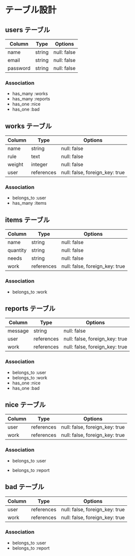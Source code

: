 # テーブル設計　

## users テーブル

| Column   | Type   | Options     |
| -------- | ------ | ----------- |
| name     | string | null: false |
| email    | string | null: false |
| password | string | null: false |

### Association

- has_many :works
- has_many :reports
- has_one :nice
- has_one :bad


## works テーブル

| Column | Type       | Options                        |
| ------ | ---------- | ------------------------------ |
| name   | string     | null: false                    |
| rule   | text       | null: false                    |
| weight | integer    | null: false                    |
| user   | references | null: false, foreign_key: true |

### Association

- belongs_to :user
- has_many :items


## items テーブル

| Column      | Type       | Options                        |
| ----------- | ---------- | ------------------------------ |
| name        | string     | null: false                    |
| quantity    | string     | null: false                    |
| needs       | string     | null: false                    |
| work        | references | null: false, foreign_key: true |

### Association

- belongs_to :work

## reports テーブル

| Column      | Type       | Options                        |
| ----------- | ---------- | ------------------------------ |
| message     | string     | null: false                    |
| user        | references | null: false, foreign_key: true |
| work        | references | null: false, foreign_key: true |

### Association

- belongs_to :user
- belongs_to :work
- has_one :nice
- has_one :bad


## nice テーブル

| Column      | Type       | Options                        |
| ----------- | ---------- | ------------------------------ |
| user        | references | null: false, foreign_key: true |
| work        | references | null: false, foreign_key: true |

### Association

- belongs_to :user

- belongs_to :report

## bad テーブル

| Column      | Type       | Options                        |
| ----------- | ---------- | ------------------------------ |
| user        | references | null: false, foreign_key: true |
| work        | references | null: false, foreign_key: true |

### Association

- belongs_to :user
- belongs_to :report
